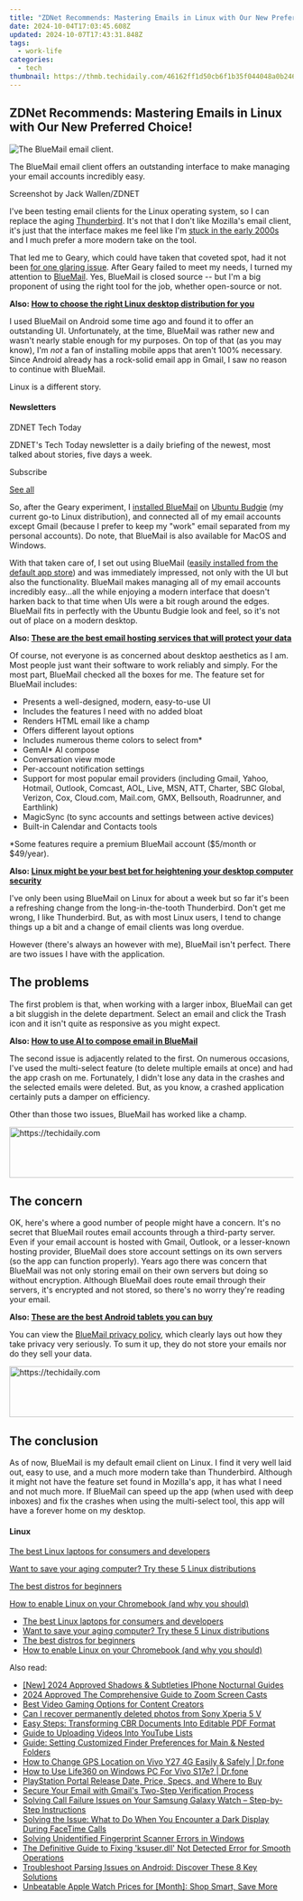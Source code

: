 ```yaml
---
title: "ZDNet Recommends: Mastering Emails in Linux with Our New Preferred Choice!"
date: 2024-10-04T17:03:45.608Z
updated: 2024-10-07T17:43:31.848Z
tags:
  - work-life
categories:
  - tech
thumbnail: https://thmb.techidaily.com/46162ff1d50cb6f1b35f044048a0b2464ebecd738e59505ca40bf7c4a2c48673.png
---
```


## ZDNet Recommends: Mastering Emails in Linux with Our New Preferred Choice!

![The BlueMail email client.](https://www.zdnet.com/a/img/resize/d00084f3dff0b8a34a47b4044d57d51d39a93e40/2023/11/22/ed43732e-6f99-4667-a6a5-8f22b095aade/bluemail1.jpg?auto=webp&width=1280)

The BlueMail email client offers an outstanding interface to make managing your email accounts incredibly easy.

Screenshot by Jack Wallen/ZDNET

I've been testing email clients for the Linux operating system, so I can replace the aging [Thunderbird](https://www.thunderbird.net/en-US/). It's not that I don't like Mozilla's email client, it's just that the interface makes me feel like I'm [stuck in the early 2000s](https://www.zdnet.com/article/the-new-thunderbird-ui-is-now-available-and-its-a-long-overdue-refresh/) and I much prefer a more modern take on the tool.

That led me to Geary, which could have taken that coveted spot, had it not been [for one glaring issue](https://www.zdnet.com/article/how-to-install-geary-email-on-linux-and-why-you-should-or-shouldnt/). After Geary failed to meet my needs, I turned my attention to [BlueMail](https://bluemail.me/). Yes, BlueMail is closed source -- but I'm a big proponent of using the right tool for the job, whether open-source or not. 

**Also: [How to choose the right Linux desktop distribution for you](https://www.zdnet.com/article/how-to-choose-the-right-linux-desktop-distribution-for-you/)**

I used BlueMail on Android some time ago and found it to offer an outstanding UI. Unfortunately, at the time, BlueMail was rather new and wasn't nearly stable enough for my purposes. On top of that (as you may know), I'm _not_ a fan of installing mobile apps that aren't 100% necessary. Since Android already has a rock-solid email app in Gmail, I saw no reason to continue with BlueMail.

Linux is a different story.

#### Newsletters

ZDNET Tech Today

ZDNET's Tech Today newsletter is a daily briefing of the newest, most talked about stories, five days a week.

 Subscribe

[See all](https://www.zdnet.com/newsletters/)

So, after the Geary experiment, I [installed BlueMail](https://snapcraft.io/bluemail) on [Ubuntu Budgie](https://www.zdnet.com/article/this-official-ubuntu-spin-might-be-just-be-the-perfect-intro-to-linux/) (my current go-to Linux distribution), and connected all of my email accounts except Gmail (because I prefer to keep my "work" email separated from my personal accounts). Do note, that BlueMail is also available for MacOS and Windows.

With that taken care of, I set out using BlueMail ([easily installed from the default app store](https://snapcraft.io/bluemail)) and was immediately impressed, not only with the UI but also the functionality. BlueMail makes managing all of my email accounts incredibly easy…all the while enjoying a modern interface that doesn't harken back to that time when UIs were a bit rough around the edges. BlueMail fits in perfectly with the Ubuntu Budgie look and feel, so it's not out of place on a modern desktop.

**Also: [These are the best email hosting services that will protect your data](https://www.zdnet.com/article/best-email-hosting/)**

Of course, not everyone is as concerned about desktop aesthetics as I am. Most people just want their software to work reliably and simply. For the most part, BlueMail checked all the boxes for me. The feature set for BlueMail includes:

* Presents a well-designed, modern, easy-to-use UI
* Includes the features I need with no added bloat
* Renders HTML email like a champ
* Offers different layout options
* Includes numerous theme colors to select from\*
* GemAI\* AI compose
* Conversation view mode
* Per-account notification settings
* Support for most popular email providers (including Gmail, Yahoo, Hotmail, Outlook, Comcast, AOL, Live, MSN, ATT, Charter, SBC Global, Verizon, Cox, Cloud.com, Mail.com, GMX, Bellsouth, Roadrunner, and Earthlink)
* MagicSync (to sync accounts and settings between active devices)
* Built-in Calendar and Contacts tools

\*Some features require a premium BlueMail account ($5/month or $49/year).

**Also: [Linux might be your best bet for heightening your desktop computer security](https://www.zdnet.com/article/linux-might-be-your-best-bet-for-heightening-your-desktop-computer-security/)**

I've only been using BlueMail on Linux for about a week but so far it's been a refreshing change from the long-in-the-tooth Thunderbird. Don't get me wrong, I like Thunderbird. But, as with most Linux users, I tend to change things up a bit and a change of email clients was long overdue.

However (there's always an however with me), BlueMail isn't perfect. There are two issues I have with the application.

## The problems

The first problem is that, when working with a larger inbox, BlueMail can get a bit sluggish in the delete department. Select an email and click the Trash icon and it isn't quite as responsive as you might expect.

**Also: [How to use AI to compose email in BlueMail](https://www.zdnet.com/home-and-office/work-life/how-to-use-ai-to-compose-email-in-bluemail/)**

The second issue is adjacently related to the first. On numerous occasions, I've used the multi-select feature (to delete multiple emails at once) and had the app crash on me. Fortunately, I didn't lose any data in the crashes and the selected emails were deleted. But, as you know, a crashed application certainly puts a damper on efficiency. 

Other than those two issues, BlueMail has worked like a champ.

<!-- affiliate ads begin -->
<a href="https://appsumo.8odi.net/c/5597632/2144299/7443" target="_top" id="2144299">
  <img src="//a.impactradius-go.com/display-ad/7443-2144299" border="0" alt="https://techidaily.com" width="728" height="90"/>
</a>
<img height="0" width="0" src="https://appsumo.8odi.net/i/5597632/2144299/7443" style="position:absolute;visibility:hidden;" border="0" />
<!-- affiliate ads end -->

## The concern

OK, here's where a good number of people might have a concern. It's no secret that BlueMail routes email accounts through a third-party server. Even if your email account is hosted with Gmail, Outlook, or a lesser-known hosting provider, BlueMail does store account settings on its own servers (so the app can function properly). Years ago there was concern that BlueMail was not only storing email on their own servers but doing so without encryption. Although BlueMail does route email through their servers, it's encrypted and not stored, so there's no worry they're reading your email. 

**Also: [These are the best Android tablets you can buy](https://www.zdnet.com/article/best-android-tablet/)**

You can view the [BlueMail privacy policy](https://bluemail.me/privacy/), which clearly lays out how they take privacy very seriously. To sum it up, they do not store your emails nor do they sell your data.

<!-- affiliate ads begin -->
<a href="https://appsumo.8odi.net/c/5597632/2082520/7443" target="_top" id="2082520">
  <img src="//a.impactradius-go.com/display-ad/7443-2082520" border="0" alt="https://techidaily.com" width="728" height="90"/>
</a>
<img height="0" width="0" src="https://appsumo.8odi.net/i/5597632/2082520/7443" style="position:absolute;visibility:hidden;" border="0" />
<!-- affiliate ads end -->

## The conclusion

As of now, BlueMail is my default email client on Linux. I find it very well laid out, easy to use, and a much more modern take than Thunderbird. Although it might not have the feature set found in Mozilla's app, it has what I need and not much more. If BlueMail can speed up the app (when used with deep inboxes) and fix the crashes when using the multi-select tool, this app will have a forever home on my desktop.

#### Linux

[The best Linux laptops for consumers and developers](https://www.zdnet.com/article/best-linux-laptop/ "The best Linux laptops for consumers and developers")

[Want to save your aging computer? Try these 5 Linux distributions](https://www.zdnet.com/article/want-to-save-your-old-computer-try-these-5-linux-distributions/ "Want to save your aging computer? Try these 5 Linux distributions")

[The best distros for beginners](https://www.zdnet.com/article/best-linux-desktops-for-beginners/ "The best distros for beginners")

[How to enable Linux on your Chromebook (and why you should)](https://www.zdnet.com/article/how-to-enable-linux-on-your-chromebook-and-why-you-should/ "How to enable Linux on your Chromebook (and why you should)")

* [The best Linux laptops for consumers and developers](https://www.zdnet.com/article/best-linux-laptop/ "The best Linux laptops for consumers and developers")
* [Want to save your aging computer? Try these 5 Linux distributions](https://www.zdnet.com/article/want-to-save-your-old-computer-try-these-5-linux-distributions/ "Want to save your aging computer? Try these 5 Linux distributions")
* [The best distros for beginners](https://www.zdnet.com/article/best-linux-desktops-for-beginners/ "The best distros for beginners")
* [How to enable Linux on your Chromebook (and why you should)](https://www.zdnet.com/article/how-to-enable-linux-on-your-chromebook-and-why-you-should/ "How to enable Linux on your Chromebook (and why you should)")

<ins class="adsbygoogle"
     style="display:block"
     data-ad-format="autorelaxed"
     data-ad-client="ca-pub-7571918770474297"
     data-ad-slot="1223367746"></ins>

<ins class="adsbygoogle"
     style="display:block"
     data-ad-client="ca-pub-7571918770474297"
     data-ad-slot="8358498916"
     data-ad-format="auto"
     data-full-width-responsive="true"></ins>

<span class="atpl-alsoreadstyle">Also read:</span>
<div><ul>
<li><a href="https://fox-info.techidaily.com/new-2024-approved-shadows-and-subtleties-iphone-nocturnal-guides/"><u>[New] 2024 Approved Shadows & Subtleties IPhone Nocturnal Guides</u></a></li>
<li><a href="https://visual-screen-recording.techidaily.com/2024-approved-the-comprehensive-guide-to-zoom-screen-casts/"><u>2024 Approved The Comprehensive Guide to Zoom Screen Casts</u></a></li>
<li><a href="https://games-able.techidaily.com/best-video-gaming-options-for-content-creators/"><u>Best Video Gaming Options for Content Creators</u></a></li>
<li><a href="https://phone-solutions.techidaily.com/can-i-recover-permanently-deleted-photos-from-sony-xperia-5-v-by-stellar-photo-recovery-android-mobile-photo-recover/"><u>Can I recover permanently deleted photos from Sony Xperia 5 V</u></a></li>
<li><a href="https://tech-hub.techidaily.com/easy-steps-transforming-cbr-documents-into-editable-pdf-format/"><u>Easy Steps: Transforming CBR Documents Into Editable PDF Format</u></a></li>
<li><a href="https://fox-http.techidaily.com/guide-to-uploading-videos-into-youtube-lists/"><u>Guide to Uploading Videos Into YouTube Lists</u></a></li>
<li><a href="https://techno-recovery.techidaily.com/guide-setting-customized-finder-preferences-for-main-and-nested-folders/"><u>Guide: Setting Customized Finder Preferences for Main & Nested Folders</u></a></li>
<li><a href="https://location-social.techidaily.com/how-to-change-gps-location-on-vivo-y27-4g-easily-and-safely-drfone-by-drfone-virtual-android/"><u>How to Change GPS Location on Vivo Y27 4G Easily & Safely | Dr.fone</u></a></li>
<li><a href="https://change-location.techidaily.com/how-to-use-life360-on-windows-pc-for-vivo-s17e-drfone-by-drfone-virtual-android/"><u>How to Use Life360 on Windows PC For Vivo S17e? | Dr.fone</u></a></li>
<li><a href="https://techno-recovery.techidaily.com/playstation-portal-release-date-price-specs-and-where-to-buy/"><u>PlayStation Portal Release Date, Price, Specs, and Where to Buy</u></a></li>
<li><a href="https://techno-recovery.techidaily.com/secure-your-email-with-gmails-two-step-verification-process/"><u>Secure Your Email with Gmail's Two-Step Verification Process</u></a></li>
<li><a href="https://techno-recovery.techidaily.com/solving-call-failure-issues-on-your-samsung-galaxy-watch-step-by-step-instructions/"><u>Solving Call Failure Issues on Your Samsung Galaxy Watch – Step-by-Step Instructions</u></a></li>
<li><a href="https://techno-recovery.techidaily.com/solving-the-issue-what-to-do-when-you-encounter-a-dark-display-during-facetime-calls/"><u>Solving the Issue: What to Do When You Encounter a Dark Display During FaceTime Calls</u></a></li>
<li><a href="https://win11.techidaily.com/solving-unidentified-fingerprint-scanner-errors-in-windows/"><u>Solving Unidentified Fingerprint Scanner Errors in Windows</u></a></li>
<li><a href="https://techno-recovery.techidaily.com/the-definitive-guide-to-fixing-ksuserdll-not-detected-error-for-smooth-operations/"><u>The Definitive Guide to Fixing 'ksuser.dll' Not Detected Error for Smooth Operations</u></a></li>
<li><a href="https://techno-recovery.techidaily.com/troubleshoot-parsing-issues-on-android-discover-these-8-key-solutions/"><u>Troubleshoot Parsing Issues on Android: Discover These 8 Key Solutions</u></a></li>
<li><a href="https://techno-recovery.techidaily.com/unbeatable-apple-watch-prices-for-month-shop-smart-save-more/"><u>Unbeatable Apple Watch Prices for [Month]: Shop Smart, Save More</u></a></li>
</ul></div>

